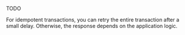TODO

For idempotent transactions, you can retry the entire transaction after a small delay. Otherwise, the response depends on the application logic.
